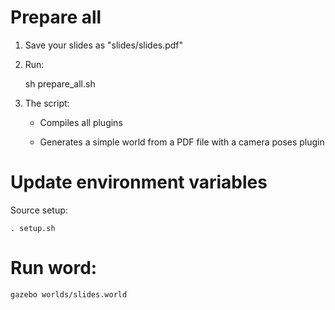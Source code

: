 # Prepare all

1. Save your slides as "slides/slides.pdf"

1. Run:

    sh prepare_all.sh

1. The script:

    * Compiles all plugins

    * Generates a simple world from a PDF file with a camera poses plugin

# Update environment variables

Source setup:

    . setup.sh


# Run word:

    gazebo worlds/slides.world



